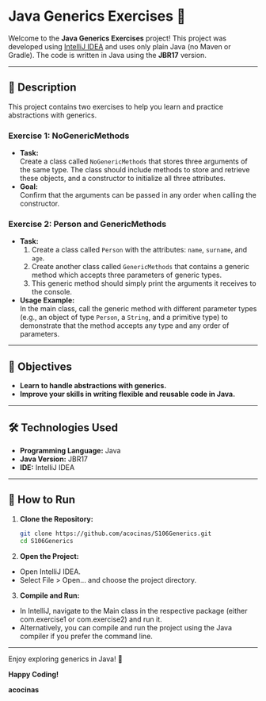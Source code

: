 # Java Generics Exercises 🚀

Welcome to the **Java Generics Exercises** project! This project was developed using [IntelliJ IDEA](https://www.jetbrains.com/idea/) and uses only plain Java (no Maven or Gradle). The code is written in Java using the **JBR17** version.

---

## 📖 Description

This project contains two exercises to help you learn and practice abstractions with generics.

### **Exercise 1: NoGenericMethods**

- **Task:**  
  Create a class called `NoGenericMethods` that stores three arguments of the same type. The class should include methods to store and retrieve these objects, and a constructor to initialize all three attributes.  
- **Goal:**  
  Confirm that the arguments can be passed in any order when calling the constructor.

### **Exercise 2: Person and GenericMethods**

- **Task:**  
  1. Create a class called `Person` with the attributes: `name`, `surname`, and `age`.  
  2. Create another class called `GenericMethods` that contains a generic method which accepts three parameters of generic types.  
  3. This generic method should simply print the arguments it receives to the console.
- **Usage Example:**  
  In the main class, call the generic method with different parameter types (e.g., an object of type `Person`, a `String`, and a primitive type) to demonstrate that the method accepts any type and any order of parameters.

---

## 🎯 Objectives

- **Learn to handle abstractions with generics.**
- **Improve your skills in writing flexible and reusable code in Java.**

---

## 🛠️ Technologies Used

- **Programming Language:** Java
- **Java Version:** JBR17
- **IDE:** IntelliJ IDEA

---

## 🚀 How to Run

1. **Clone the Repository:**

   ```bash
   git clone https://github.com/acocinas/S106Generics.git
   cd S106Generics
2. **Open the Project:**

* Open IntelliJ IDEA.
* Select File > Open... and choose the project directory.

3. **Compile and Run:**
* In IntelliJ, navigate to the Main class in the respective package (either com.exercise1 or com.exercise2) and run it.
* Alternatively, you can compile and run the project using the Java compiler if you prefer the command line.

---

Enjoy exploring generics in Java! 🎉

**Happy Coding!**
 
 **acocinas**
